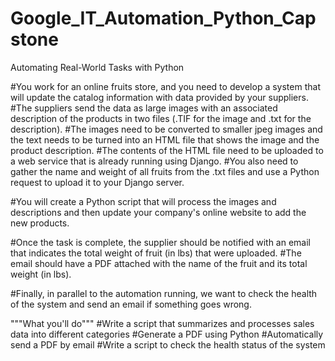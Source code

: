 # Google_IT_Automation_Python_Capstone
Automating Real-World Tasks with Python

#You work for an online fruits store, and you need to develop a system that will update the catalog information with data provided by your suppliers. 
#The suppliers send the data as large images with an associated description of the products in two files (.TIF for the image and .txt for the description). 
#The images need to be converted to smaller jpeg images and the text needs to be turned into an HTML file that shows the image and the product description. 
#The contents of the HTML file need to be uploaded to a web service that is already running using Django. 
#You also need to gather the name and weight of all fruits from the .txt files and use a Python request to upload it to your Django server.

#You will create a Python script that will process the images and descriptions and then update your company's online website to add the new products.

#Once the task is complete, the supplier should be notified with an email that indicates the total weight of fruit (in lbs) that were uploaded. 
#The email should have a PDF attached with the name of the fruit and its total weight (in lbs). 

#Finally, in parallel to the automation running, we want to check the health of the system and send an email if something goes wrong. 


"""What you'll do"""
#Write a script that summarizes and processes sales data into different categories 
#Generate a PDF using Python
#Automatically send a PDF by email 
#Write a script to check the health status of the system 
